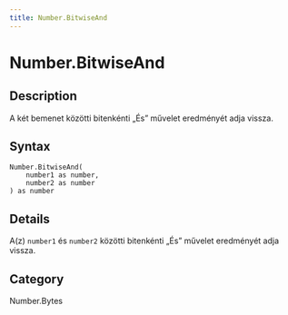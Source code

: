```yaml
---
title: Number.BitwiseAnd
---
```


# Number.BitwiseAnd


## Description

A két bemenet közötti bitenkénti „És” művelet eredményét adja vissza.


## Syntax

```powerquery
Number.BitwiseAnd(
    number1 as number,
    number2 as number
) as number
```


## Details

A(z) <code>number1</code> és <code>number2</code> közötti bitenkénti „És” művelet eredményét adja vissza.



## Category
Number.Bytes
